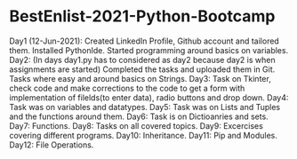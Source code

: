 # BestEnlist-2021-Python-Bootcamp
Day1 (12-Jun-2021): Created LinkedIn Profile, Github account and tailored them. Installed PythonIde. Started programming around basics on variables. 
Day2: (In days day1.py has to considered as day2 because day2 is when assignments are started) Completed the tasks and uploaded them in Git. Tasks where easy and around basics on Strings.
Day3: Task on Tkinter, check code and make corrections to the code to get a form with implementation of filelds(to enter data), radio buttons and drop down. 
Day4: Task was on variables and datatypes.
Day5: Task was on Lists and Tuples and the functions around them.
Day6: Task is on Dictioanries and sets.
Day7: Functions.
Day8: Tasks on all covered topics. 
Day9: Excercises covering different programs.
Day10: Inheritance.
Day11: Pip and Modules.
Day12: File Operations.
